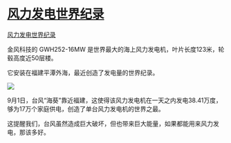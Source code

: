 # [风力发电世界纪录](https://github.com/jaaleng/jaaleng.github.io/issues/26)

[风力发电世界纪录](https://electrek.co/2023/09/05/worlds-largest-wind-turbine-record-typhoon/)

金风科技的 GWH252-16MW 是世界最大的海上风力发电机，叶片长度123米，轮毂高度近50层楼。

它安装在福建平潭外海，最近创造了发电量的世界纪录。

![](https://cdn.beekka.com/blogimg/asset/202309/bg2023090707.webp)

9月1日，台风“海葵”靠近福建，这使得该风力发电机在一天之内发电38.41万度，够为17万个家庭供电，创造了单台风力发电机的世界之最。

这提醒我们，台风虽然造成巨大破坏，但也带来巨大能量，如果都能用来风力发电，那该多好。